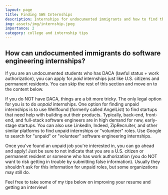 ```yaml
---
layout: page
title: Finding SWE Internships
description: Internships for undocumented immigrants and how to find them
img: assets/img/internship.jpeg
importance: 2
category: college and internship tips
---
```


## How can undocumented immigrants do software engineering internships?

If you are an undocumented students who has DACA (lawful status + work authorization), you can apply for <i>paid</i> internships just like U.S. citizens and permanent residents. You can skip the rest of this section and move on to the content below.

If you do NOT have DACA, things are a bit more tricky. The only legal option for you is to do <i>unpaid</i> internships. One option for finding unpaid internships is to use Wellfound (formerly called AngelList) to find startups that need help with building out their products. Typically, back-end, front-end, and full-stack software engineers are in high demand for new, early-stage startups. You can also use LinkedIn, Indeed, ZipRecruiter, and other similar platforms to find unpaid internships or "volunteer" roles. Use Google to search for "unpaid" or "volunteer" software engineering internships.

Once you've found an unpaid job you're interested in, you can go ahead and apply! Just be sure to not indicate that you are a U.S. citizen or permanent resident or someone who has work authorization (you do NOT want to risk getting in trouble by submitting false information). Usually they shouldn't ask for this information for unpaid roles, but some organizations may still do.

Feel free to take some of my tips below on improving your resume and getting an interview!
